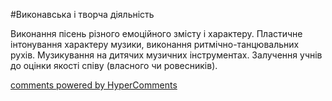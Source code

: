 <div id="hypercomments_widget" class="js-hypercomments-widget invisible"></div>


#Виконавська і творча діяльність

Виконання пісень різного емоційного змісту і характеру. Пластичне інтонування характеру музики, виконання ритмічно-танцювальних рухів. Музикування на дитячих музичних інструментах.  Залучення учнів до оцінки якості співу (власного чи ровесників). 

<div class="js-hypercomments-container">
    <a href="http://hypercomments.com" class="hc-link" title="comments widget">comments powered by HyperComments</a>
</div>